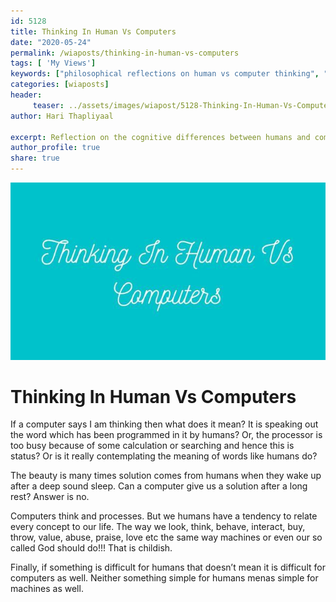 ```yaml
--- 
id: 5128 
title: Thinking In Human Vs Computers
date: "2020-05-24"
permalink: /wiaposts/thinking-in-human-vs-computers
tags: [ 'My Views']    
keywords: ["philosophical reflections on human vs computer thinking", "understanding cognitive differences in philosophy", "poetic insights on human and machine cognition", "philosophy of cognition and technology", "exploring human vs computer thinking in philosophical context"]  
categories: [wiaposts] 
header:
     teaser: ../assets/images/wiapost/5128-Thinking-In-Human-Vs-Computers.jpg
author: Hari Thapliyaal 

excerpt: Reflection on the cognitive differences between humans and computers, exploring cognition and technology.
author_profile: true 
share: true 
---
```


![Thinking In Human Vs Computers](../assets/images/wiapost/5128-Thinking-In-Human-Vs-Computers.jpg)     
   
# Thinking In Human Vs Computers   
    
If a computer says I am thinking then what does it mean? It is speaking out the word which has been programmed in it by humans? Or, the processor is too busy because of some calculation or searching and hence this is status? Or is it really contemplating the meaning of words like humans do?    
    
The beauty is many times solution comes from humans when they wake up after a deep sound sleep. Can a computer give us a solution after a long rest? Answer is no.    
    
Computers think and processes. But we humans have a tendency to relate every concept to our life. The way we look, think, behave, interact, buy, throw, value, abuse, praise, love etc the same way machines or even our so called God should do!!! That is childish.    
    
Finally, if something is difficult for humans that doesn’t mean it is difficult for computers as well. Neither something simple for humans menas simple for machines as well.    
